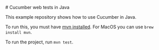 # Cucumber web tests in Java

This example repository shows how to use Cucumber in Java.

To run this, you must have [mvn installed](https://maven.apache.org/install.html). For MacOS you can use `brew install mvn`.

To run the project, run `mvn test`.
